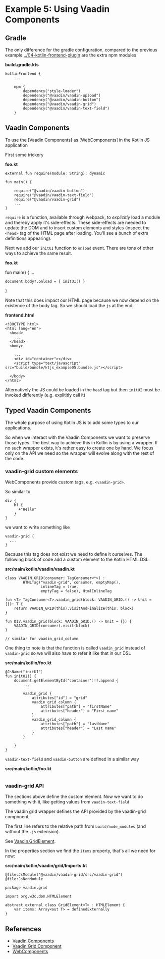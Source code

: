 # Example 5: Using Vaadin Components

## Gradle 

The only difference for the gradle configuration, compared to the previous example [../04-kotlin-frontend-plugin](../04-kotlin-frontend-plugin)
are the extra npm modules

**build.gradle.kts**

```
kotlinFrontend {
    ...

    npm {
        dependency("style-loader")
        dependency("@vaadin/vaadin-upload")
        dependency("@vaadin/vaadin-button")
        dependency("@vaadin/vaadin-grid")
        dependency("@vaadin/vaadin-text-field")
    }

```

## Vaadin Components

To use the [Vaadin Components] as [WebComponents] in the Kotlin JS application

First some trickery

**foo.kt**

```
external fun require(module: String): dynamic

fun main() {

    require("@vaadin/vaadin-button")
    require("@vaadin/vaadin-text-field")
    require("@vaadin/vaadin-grid")
    ...
}   
``` 

`require` is a function, available through webpack, to *explicitly* load a module and thereby apply it's side-effects.
These side-effects are needed to update the DOM and to insert custom elements and styles 
(inspect the `<head>` tag of the HTML page after loading. You'll see a bunch of extra definitions appearing).

Next we add our `initUI` function to `onload` event. There are tons of other ways to achieve the same result. 

**foo.kt**

fun main() {
    ...
    
    document.body?.onload = { initUI() }
    
}

Note that this does impact our HTML page because we now depend on the existence of the body tag.
So we should load the `js` at the end. 

**frontend.html**

```
<!DOCTYPE html>
<html lang="en">
  <head>
    ...
  </head>
  <body>

    ...
    <div id="container"></div>
    <script type="text/javascript" src="build/bundle/ktjs_example05.bundle.js"></script>

  </body>
</html>
```

Alternatively the JS could be loaded in the `head` tag but then `initUI` must be invoked differently (e.g. explititly call it)

## Typed Vaadin Components

The whole purpose of using Kotlin JS is to add some types to our applications.

So when we interact with the Vaadin Components we want to preserve those types. The best way to achieve this in Kotlin is by using a wrapper.
If no such wrapper exists, it's rather easy to create one by hand. We focus only on the API we need so the wrapper will evolve along with the rest of the code.

### vaadin-grid custom elements

WebComponents provide custom tags, e.g. `<vaadin-grid>`.

So similar to 

```
div {
    h1 {
      +"Hello"
    }
}
```

we want to write something like

```
vaadin-grid {
  ...
}
```

Because this tag does not exist we need to define it ourselves.
The following block of code add a custom element to the Kotlin HTML DSL.

**src/main/kotlin/vaadin/vaadin.kt**

```
class VAADIN_GRID(consumer: TagConsumer<*>) :
        HTMLTag("vaadin-grid", consumer, emptyMap(),
                inlineTag = true,
                emptyTag = false), HtmlInlineTag

fun <T> TagConsumer<T>.vaadin_grid(block: VAADIN_GRID.() -> Unit = {}): T {
    return VAADIN_GRID(this).visitAndFinalize(this, block)
}

fun DIV.vaadin_grid(block: VAADIN_GRID.() -> Unit = {}) {
    VAADIN_GRID(consumer).visit(block)
}

// similar for vaadin_grid_column
```

One thing to note is that the function is called `vaadin_grid` instead of `vaadin-grid` so we will also have to refer it like that in our DSL

**src/main/kotlin/foo.kt**

```
@JsName("initUI")
fun initUI() {
    document.getElementById("container")!!.append {
        ...

        vaadin_grid {
            attributes["id"] = "grid"
            vaadin_grid_column {
                attributes["path"] = "firstName"
                attributes["header"] = "First name"
            }
            vaadin_grid_column {
                attributes["path"] = "lastName"
                attributes["header"] = "Last name"
            }
        }

    }
}
```

`vaadin-text-field` and `vaadin-button` are defined in a similar way


**src/main/kotlin/foo.kt**

```

```

### vaadin-grid API

The sections above define the custom element. Now we want to do something with it, like getting values from `vaadin-text-field`

The vaadin grid wrapper defines the API provided by the vaadin-grid component.

The first line refers to the relative path from `build/node_modules` (and without the `.js` extension).

See [Vaadin.GridElement](https://vaadin.com/components/vaadin-grid/html-api/elements/Vaadin.GridElement).

In the properties section we find the `items` property, that's all we need for now:

**src/main/kotlin/vaadin/grid/Imports.kt**

```
@file:JsModule("@vaadin/vaadin-grid/src/vaadin-grid")
@file:JsNonModule

package vaadin.grid

import org.w3c.dom.HTMLElement

abstract external class GridElement<T> : HTMLElement {
    var items: Array<out T> = definedExternally
}
```

## References

- [Vaadin Components](https://vaadin.com/components)
- [Vaadin Grid Component](https://vaadin.com/components/vaadin-grid/)
- [WebComponents](https://www.webcomponents.org/introduction)